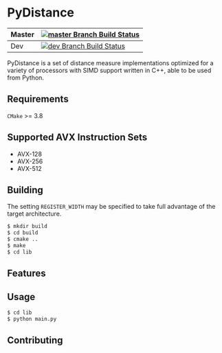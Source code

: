 # PyDistance

| Master |[![master Branch Build Status](https://travis-ci.org/hpc-fci-mackenzie/PyDistance.svg?branch=master)](https://travis-ci.org/hpc-fci-mackenzie/PyDistance)|
|--------|---|
| Dev    |[![dev Branch Build Status](https://travis-ci.org/hpc-fci-mackenzie/PyDistance.svg?branch=dev)](https://travis-ci.org/hpc-fci-mackenzie/PyDistance)|

PyDistance is a set of distance measure implementations optimized for a variety of processors with SIMD support written in C++, able to be used from Python.

## Requirements

`CMake` >= 3.8

## Supported AVX Instruction Sets
- AVX-128
- AVX-256
- AVX-512

## Building

The setting `REGISTER_WIDTH` may be specified to take full advantage of the target architecture.

``` bash
$ mkdir build 
$ cd build
$ cmake ..
$ make
$ cd lib
```

## Features

## Usage

``` bash
$ cd lib
$ python main.py
```

## Contributing
